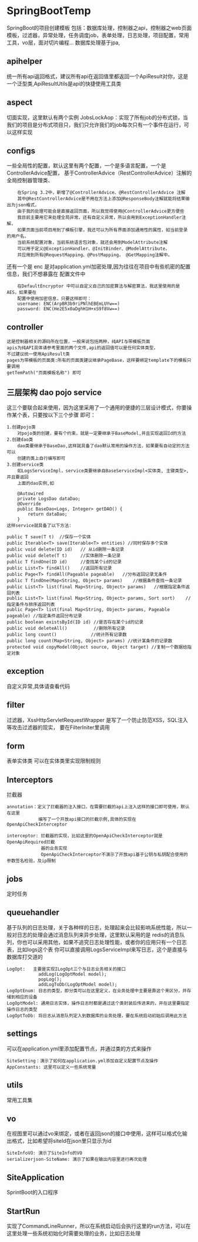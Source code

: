 # SpringBootTemp
SpringBoot的项目创建模板
包括：数据库处理，控制器之api，控制器之web页面模板，过滤器，异常处理，任务调度job，表单处理，日志处理，项目配置，常用工具，vo层，面对切片编程...
数据库处理基于jpa,
## apihelper
统一所有api返回格式，建议所有api在返回值里都返回一个ApiResult对你，这是一个泛型类,ApiResultUtils是api的快捷使用工具类
## aspect
切面实现，这里默认有两个实例
JobsLockAop：实现了所有job的分布式锁，当我们的项目是分布式项目只，我们只允许我们的job每次只有一个事件在运行，可以这样实现

## configs 
一些全局性的配置，默认这里有两个配置，一个是多语言配置，一个是ControllerAdvice配置，
基于ControllerAdvice（RestControllerAdvice）注解的全局控制器管理类、

        在Spring 3.2中，新增了@ControllerAdvice、@RestControllerAdvice 注解
        其中@RestControllerAdvice是不用在方法上添加@ResponseBody注解就能将结果输出为json格式，
        由于我的处理可能会是直接返回页面，所以我觉得使用@ControllerAdvice更方便些
        我目前主要用它来处理全局异常，还有自定义异常，所以会用到ExceptionHandler注解，
        如果页面当前项目用到了模板引擎，我还可以为所有界面添加通用性的属性，如当前登录的用户名，
        当前系统配置对象，当前系统语言包对象，就还会用到ModelAttribute注解
        可以用于定义@ExceptionHandler、@InitBinder、@ModelAttribute，
        并应用到所有@RequestMapping、@PostMapping， @GetMapping注解中。
还有一个是 enc 是对application.yml加密处理,因为往往在项目中有些机密的配置信息，我们不想暴露在
配置文件中

        在DefaultEncryptor 中可以自定义自己的加密算法与解密算法，我这里使用的是AES，如果要在
        配置中使用加密信息，只要这样即可： 
        username: ENC(ArpBR3b9riPNlhEBEmLUYw==)
        password: ENC(He2E5x0aDghH1H+xS9f8Vw==)

## controller
    这是控制器相关的源码所在位置，一般来说包括两种，纯API与带模板页面
    apis为纯API具体请参考里面的两个文件,api的返回值可以是任何实体类型，
    不过建议统一使用ApiResult类
    pages为带模板的页面类:所有的页面类建议继承PageBase，这样要绑定template下的模板只要调用 
    getTemPath("页面模板名称") 即可

## 三层架构 dao pojo service
这三个要联合起来使用，因为这里采用了一个通用的便捷的三层设计模式，你要操作某个表，只要按以下三个步骤
即可：
    
    1.创建pojo类
        对pojo类的创建，要有个约束，就是一定要继承于BaseModel,并且实现返回Id的方法
    2.创建dao类
        dao类要继承于BaseDao,这样就具备了dao默认常用的操作方法，如果要有自动定的方法可以
        创建的类上自行编写即可
    3.创建service类
        如LogsServiceImpl，service类要继承自BaseServiceImpl<实体类, 主键类型>,并且要返回
        上面的dao实例,如

        @Autowired
        private LogsDao dataDao;
        @Override
        public BaseDao<Logs, Integer> getDAO() {
            return dataDao;
        }
    这样service就具备了以下方法:
    
    public T save(T t)  //保存一个实体
    public Iterable<T> save(Iterable<T> entities) //同时保存多个实体
    public void delete(ID id)   // 从id删除一条记录
    public void delete(T t)     //实体删除一条记录
    public T findOne(ID id)     //查找某个id的记录
    public List<T> findAll()    //返回所有记录
    public Page<T> findAll(Pageable pageable)   //分布返回记录无条件
    public T findOne(Map<String, Object> params)    //根据条件查找一条记录
    public List<T> list(final Map<String, Object> params)   //根据指定条件返回列表
    public List<T> list(final Map<String, Object> params, Sort sort)    //指定条件与排序返回列表
    public Page<T> list(final Map<String, Object> params, Pageable pageable) //指定条件返回分布记录
    public boolean existsById(ID id) //是否存在某个id的记录
    public void deleteAll()          //删除所有记录
    public long count()             //统计所有记录数
    public long count(Map<String, Object> params) //统计某条件的记录数
    protected void copyModel(Object source, Object target) //复制一个数据给指定对象

## exception 
自定义异常,具体请查看代码

## filter 
过滤器，XssHttpServletRequestWrapper 是写了一个防止防范XSS，SQL注入等攻击过滤器的现实，
要在FilterIniter里调用

## form 
表单实体类
可以在实体类里实现限制规则

## Interceptors
拦截器
    
    annotation：定义了拦截器的注入接口，在需要拦截的api上注入这样的接口即可使用，默认在这里
                编写了一个开放api接口的拦截示例,具体的实现在OpenApiCheckInterceptor
    
    interceptor: 拦截器的实现，比如这里的OpenApiCheckInterceptor就是OpenApiRequired拦截
                 器的业务实现
                 OpenApiCheckInterceptor不演示了开放api基于公钥与私钥配合使用的参数签名检验，及ip限制 





## jobs
定时任务

## queuehandler
基于队列的日志处理，关于各种样的日志，处理起来会比较影响系统性能，所以一般对日志的处理会通过消息队列来异步处理，这里默认采用的是
redis的消息队列，你也可以采用其他，如果不追究日志处理性能，或者你的应用只有一个日志表，比如logs这个表
你可以直接调用LogsServiceImpl来写日志，这个是直接与数据库打交道的


    LogOpt:   主要是实现ILogOpt三个与日志业务相关的接口
                addLog(LogOptModel model);     
                popLog();     
                addLogToDb(LogOptModel model);
    LogOptEnum: 日志的类型，即分类可以在这里定义，在业务处理中主要是靠这个来区分，并存储到相应的设备
    LogOptModel: 通用日志实体，操作日志时都是通过这个类封装后传进来的，并在这里要指定操作日志的类型
    LogOptToDb: 将日志从消息队列定入到数据库的业务处理，要在系统启动初始后调用此方法

## settings
可以在application.yml里添加配置节点，并通过类的方式来操作
    
    SiteSetting：演示了如何在application.yml添加自定义配置节点及操作
    AppConstants: 这里可以定义一些系统常量

## utils
常用工具集

## vo
在视图里可以通过vo来绑定，或者在返回json的接口中使用，这样可以格式化输出格式，比如希望将siteId在json里只显示为id

    SiteInfoVO: 演示了SiteInfo的VO
    serializerjson-SiteName: 演示了如果在输出内容里进行再次处理

## SiteApplication
SprintBoot的入口程序

## StartRun 
实现了CommandLineRunner，所以在系统启动后会执行这里的run方法，可以在这里处理一些系统初始化时需要处理的业务，比如日志处理